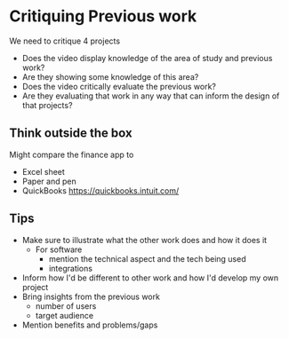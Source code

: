 # Critiquing Previous work

We need to critique 4 projects

- Does the video display knowledge of the area of study and previous work?
- Are they showing some knowledge of this area?
- Does the video critically evaluate the previous work?
- Are they evaluating that work in any way that can inform the design of that projects? 

## Think outside the box
Might compare the finance app to
- Excel sheet
- Paper and pen
- QuickBooks
  https://quickbooks.intuit.com/

## Tips
- Make sure to illustrate what the other work does and how it does it
	- For software
		- mention the technical aspect and the tech being used
		- integrations
- Inform how I'd be different to other work and how I'd develop my own project
- Bring insights from the previous work
	- number of users
	- target audience
- Mention benefits and problems/gaps
